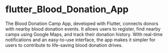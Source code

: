 # flutter_Blood_Donation_App
The Blood Donation Camp App, developed with Flutter, connects donors with nearby blood donation events. It allows users to register, find nearby camps using Google Maps, and track their donation history. With real-time notifications and an easy-to-use interface, the app makes it simpler for users to contribute to life-saving blood donation drives.
